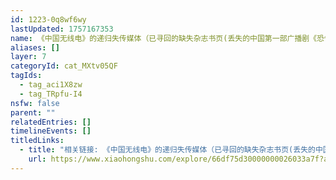 ```yaml
---
id: 1223-0q8wf6wy
lastUpdated: 1757167353
name: 《中国无线电》的递归失传媒体（已寻回的缺失杂志书页(丢失的中国第一部广播剧《恐怖的回忆》；1933)；1933）
aliases: []
layer: 7
categoryId: cat_MXtv05QF
tagIds:
  - tag_aci1X8zw
  - tag_TRpfu-I4
nsfw: false
parent: ""
relatedEntries: []
timelineEvents: []
titledLinks:
  - title: "相关链接: 《中国无线电》的递归失传媒体（已寻回的缺失杂志书页(丢失的中国第一部广播剧《恐怖的回忆》；1933)；1933）"
    url: https://www.xiaohongshu.com/explore/66df75d30000000026033a7f?app_platform=ios&app_version=8.69.2&share_from_user_hidden=true&xsec_source=app_share&type=normal&xsec_token=CBQroSfb3sg8KSPVlosXvGgIPTqt6GMWIVRqy7_0sgjcc=&author_share=1&xhsshare=CopyLink&shareRedId=ODgzNDw9NT02NzUyOTgwNjczOTc5SUg9&apptime=1737400303&share_id=5acb94b71055467da8ba4af134ca214b
---
```


